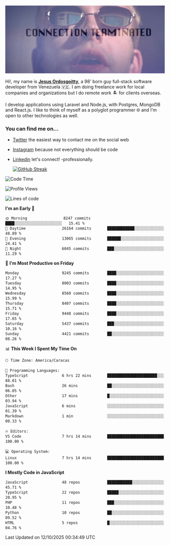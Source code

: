![hackers movie reference](./disconnected.jpg)

Hi!, my name is [**Jesus Ordosgoitty**](https://jodaz.dev), a 98' born guy full-stack software developer from Venezuela 🇻🇪. I am doing freelance work for local companies and organizations but I do remote work 🏝️ for clients overseas. 

I develop applications using Laravel and Node.js, with Postgres, MongoDB and React.js. I like to think of myself as a polyglot programmer 🌐 and I'm open to other technologies as well.

### You can find me on...

- [Twitter](https://twitter.com/jodaz_) the easiest way to contact me on the social web
- [Instagram](https://instagram.com/jodaz_) because not everything should be code
- [Linkedin](https://linkedin.com/in/jodaz) let's connect! -professionally.


    [![GitHub Streak](https://streak-stats.demolab.com?user=jodaz&theme=tokyonight)](https://git.io/streak-stats)

<!--START_SECTION:waka-->
![Code Time](http://img.shields.io/badge/Code%20Time-11%2C395%20hrs%2058%20mins-blue)

![Profile Views](http://img.shields.io/badge/Profile%20Views-0-blue)

![Lines of code](https://img.shields.io/badge/From%20Hello%20World%20I%27ve%20Written-84.1%20million%20lines%20of%20code-blue)

**I'm an Early 🐤** 

```text
🌞 Morning                8247 commits        ████░░░░░░░░░░░░░░░░░░░░░   15.41 % 
🌆 Daytime                26164 commits       ████████████░░░░░░░░░░░░░   48.89 % 
🌃 Evening                13065 commits       ██████░░░░░░░░░░░░░░░░░░░   24.41 % 
🌙 Night                  6045 commits        ███░░░░░░░░░░░░░░░░░░░░░░   11.29 % 
```
📅 **I'm Most Productive on Friday** 

```text
Monday                   9245 commits        ████░░░░░░░░░░░░░░░░░░░░░   17.27 % 
Tuesday                  8003 commits        ████░░░░░░░░░░░░░░░░░░░░░   14.95 % 
Wednesday                8560 commits        ████░░░░░░░░░░░░░░░░░░░░░   15.99 % 
Thursday                 8407 commits        ████░░░░░░░░░░░░░░░░░░░░░   15.71 % 
Friday                   9448 commits        ████░░░░░░░░░░░░░░░░░░░░░   17.65 % 
Saturday                 5437 commits        ███░░░░░░░░░░░░░░░░░░░░░░   10.16 % 
Sunday                   4421 commits        ██░░░░░░░░░░░░░░░░░░░░░░░   08.26 % 
```


📊 **This Week I Spent My Time On** 

```text
🕑︎ Time Zone: America/Caracas

💬 Programming Languages: 
TypeScript               6 hrs 22 mins       ██████████████████████░░░   88.01 % 
Bash                     26 mins             ██░░░░░░░░░░░░░░░░░░░░░░░   06.05 % 
Other                    17 mins             █░░░░░░░░░░░░░░░░░░░░░░░░   03.94 % 
JavaScript               6 mins              ░░░░░░░░░░░░░░░░░░░░░░░░░   01.39 % 
Markdown                 1 min               ░░░░░░░░░░░░░░░░░░░░░░░░░   00.33 % 

🔥 Editors: 
VS Code                  7 hrs 14 mins       █████████████████████████   100.00 % 

💻 Operating System: 
Linux                    7 hrs 14 mins       █████████████████████████   100.00 % 
```

**I Mostly Code in JavaScript** 

```text
JavaScript               48 repos            ███████████░░░░░░░░░░░░░░   45.71 % 
TypeScript               22 repos            █████░░░░░░░░░░░░░░░░░░░░   20.95 % 
PHP                      11 repos            ███░░░░░░░░░░░░░░░░░░░░░░   10.48 % 
Python                   10 repos            ██░░░░░░░░░░░░░░░░░░░░░░░   09.52 % 
HTML                     5 repos             █░░░░░░░░░░░░░░░░░░░░░░░░   04.76 % 
```




 Last Updated on 12/10/2025 00:34:49 UTC
<!--END_SECTION:waka-->
